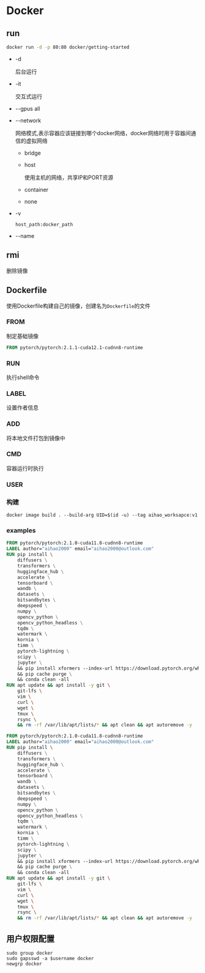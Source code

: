 # Docker

## run

```bash
docker run -d -p 80:80 docker/getting-started
```

- -d

  后台运行

- -it

  交互式运行

- --gpus all

- --network

  网络模式,表示容器应该链接到哪个docker网络，docker网络时用于容器间通信的虚拟网络

  - bridge
  
  - host
  
    使用主机的网络，共享IP和PORT资源
  
  - container
  
  - none
  
- -v

  ```shell
  host_path:docker_path
  ```

- --name

## rmi

删除镜像

## Dockerfile

使用Dockerfile构建自己的镜像，创建名为```Dockerfile```的文件

### FROM

制定基础镜像

```dockerfile
FROM pytorch/pytorch:2.1.1-cuda12.1-cudnn8-runtime
```

### RUN

执行shell命令

### LABEL

设置作者信息

### ADD

将本地文件打包到镜像中

### CMD

容器运行时执行

### USER

### 构建

```shell
docker image build . --build-arg UID=$(id -u) --tag aihao_worksapce:v1
```

### examples

```dockerfile
FROM pytorch/pytorch:2.1.0-cuda11.8-cudnn8-runtime
LABEL author="aihao2000" email="aihao2000@outlook.com"
RUN pip install \ 
    diffusers \
    transformers \
    huggingface_hub \
    accelerate \
    tensorboard \
    wandb \
    datasets \
    bitsandbytes \
    deepspeed \
    numpy \
    opencv_python \
    opencv_python_headless \
    tqdm \
    watermark \
    kornia \
    timm \
    pytorch-lightning \
    scipy \
    jupyter \
    && pip install xformers --index-url https://download.pytorch.org/whl/cu118 \
    && pip cache purge \
    && conda clean -all
RUN apt update && apt install -y git \
    git-lfs \
    vim \
    curl \
    wget \
    tmux \
    rsync \
    && rm -rf /var/lib/apt/lists/* && apt clean && apt autoremove -y
```



```dockerfile
FROM pytorch/pytorch:2.1.0-cuda11.8-cudnn8-runtime
LABEL author="aihao2000" email="aihao2000@outlook.com"
RUN pip install \ 
    diffusers \
    transformers \
    huggingface_hub \
    accelerate \
    tensorboard \
    wandb \
    datasets \
    bitsandbytes \
    deepspeed \
    numpy \
    opencv_python \
    opencv_python_headless \
    tqdm \
    watermark \
    kornia \
    timm \
    pytorch-lightning \
    scipy \
    jupyter \
    && pip install xformers --index-url https://download.pytorch.org/whl/cu118 \
    && pip cache purge \
    && conda clean -all
RUN apt update && apt install -y git \
    git-lfs \
    vim \
    curl \
    wget \
    tmux \
    rsync \
    && rm -rf /var/lib/apt/lists/* && apt clean && apt autoremove -y
```

## 用户权限配置

```shell
sudo group docker
sudo gapsswd -a $username docker
newgrp docker
```

